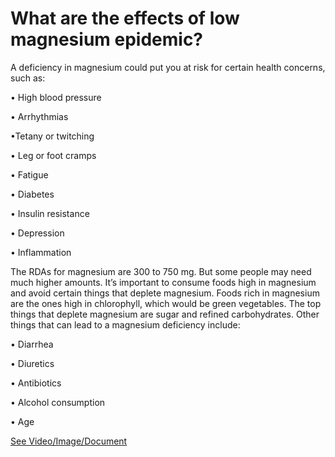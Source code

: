 # What are the effects of low magnesium epidemic?

A deficiency in magnesium could put you at risk for certain health concerns, such as:

• High blood pressure

• Arrhythmias

•Tetany or twitching

• Leg or foot cramps

• Fatigue

• Diabetes

• Insulin resistance

• Depression

• Inflammation

The RDAs for magnesium are 300 to 750 mg. But some people may need much higher amounts. It’s important to consume foods high in magnesium and avoid certain things that deplete magnesium. Foods rich in magnesium are the ones high in chlorophyll, which would be green vegetables. The top things that deplete magnesium are sugar and refined carbohydrates. Other things that can lead to a magnesium deficiency include:

• Diarrhea

• Diuretics

• Antibiotics

• Alcohol consumption

• Age

 [See Video/Image/Document](https://hls-player.drberg.com/asset?path=migrated-assets/magnesium-fixed)